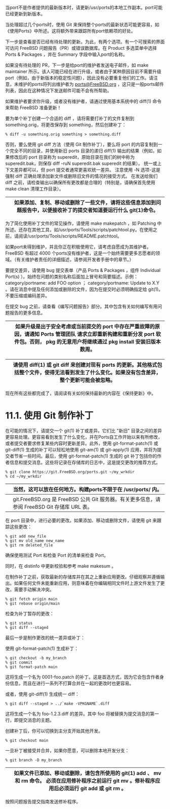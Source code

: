 当port不是作者提供的最新版本时，请更新/usr/ports的本地工作副本。port可能已经更新到新版本。

当处理超过几个ports时，使用 Git 来保持整个ports的最新状态可能更容易，如《使用Ports》中所述。这将额外带来跟踪所有port依赖项的好处。

下一步是查看是否已经有待处理的更新。为此，有两个选项。有一个可搜索的界面可访问 FreeBSD 问题报告（PR）或错误数据库。在 Product 多选菜单中选择 Ports & Packages ，并在 Summary 字段中输入port的名称。

如果没有待处理的 PR，下一步是给port的维护者发送电子邮件，如 make maintainer 所示。该人可能已经在进行升级，或者由于某种原因目前不需要升级port（例如，由于新版本的稳定性问题），因此没有必要重复他们的工作。请注意，未维护的ports将列出维护者为 ports@FreeBSD.org ，这只是一般ports邮件列表，因此在这种情况下发送邮件可能不会有所帮助。

如果维护者要求你升级，或者没有维护者，请通过使用基本系统中的 diff(1) 命令来帮助 FreeBSD 准备更新！

要为单个补丁创建一个合适的 diff ，请将需要打补丁的文件复制到 something.orig，将更改保存到 something，然后创建补丁：

```
% diff -u something.orig something > something.diff
```

否则，要么使用 git diff 方法（使用 Git 制作补丁），要么将 port 的内容复制到一个完全不同的目录，并使用新旧 ports 目录的递归 diff(1) 输出的结果（例如，如果修改后的 port 目录称为 superedit，原始目录在我们的树中称为 superedit.bak，则保存 diff -ruN superedit.bak superedit 的结果）。 统一或上下文差异都可以，但 port 提交者通常更喜欢统一差异。 注意使用 -N 选项-这是强制 diff 正确处理添加新文件或删除旧文件的情况的接受方式。 在发送给我们 diff 之前，请检查输出以确保所有更改都是合理的（特别是，请确保首先使用 make clean 清理工作目录）。

|  | 如果添加、复制、移动或删除了一些文件，请将这些信息添加到问题报告中，以便接收补丁的提交者知道要运行什么 git(1)命令。 |
| -- | --------------------------------------------------------------------------------------------------------------------- |

为了简化使用补丁文件的常见操作，请使用 make makepatch ，如 Patching 中所述。还存在其他工具，如/usr/ports/Tools/scripts/patchtool.py。在使用之前，请阅读/usr/ports/Tools/scripts/README.patchtool。

如果port未得到维护，并且你正在积极使用它，请考虑自愿成为其维护者。FreeBSD 有超过 4000 个ports没有维护者，这是一个始终需要更多志愿者的领域。（有关维护者责任的详细描述，请参阅开发者手册中的章节。）

要提交差异，请使用 bug 提交表单（产品 Ports & Packages ，组件 Individual Port(s) ）。始终在问题的类别名称后面加上冒号和简要描述。示例： category/portname:<span> </span>add FOO option ； category/portname:<span> </span>Update to X.Y 。请在消息中提及任何添加或删除的文件，因为在提交时必须明确指定给 git(1)。不要压缩或编码差异。

在提交 bug 之前，请查看《编写问题报告》部分。其中包含有关如何编写有用问题报告的更多信息。

|  | 如果升级是出于安全考虑或当前提交的 port 中存在严重故障的原因，请通知 Ports 管理团队 请求立即重新构建和重新分发 port 软件包。否则， pkg 的无意用户将继续通过 pkg install 安装旧版本数周。 |
| -- | ------------------------------------------------------------------------------------------------------------------------------------------------------------------------------------------ |

|  | 请使用 diff(1) 或 git diff 来创建对现有 ports 的更新。其他格式包括整个文件，使得无法看到发生了什么变化。如果没有包含差异，整个更新可能会被忽略。 |
| -- | -------------------------------------------------------------------------------------------------------------------------------------------------- |

现在所有这些都完成了，请阅读有关如何保持最新的内容在《保持更新》中。

# 11.1. 使用 Git 制作补丁

在可能的情况下，请提交一个 git(1) 补丁或差异。它们比 "新旧" 目录之间的差异更容易处理。更容易看到发生了什么变化，并在Ports自工作开始以来有所修改，或者提交者要求修复某些内容时更新差异。此外，使用 git-format-patch(1) 或 git-diff(1) 生成的补丁可以轻松地使用 git-am(1) 或 git-apply(1) 应用，并将为提交者节省一些时间。最后，使用 git-format-patch(1) 生成的 git 补丁包括你的作者信息和提交消息。这些将记录在存储库的日志中，这是提交更改的推荐方式。

```
% git clone https://git.FreeBSD.org/ports.git ~/my_wrkdir   
% cd ~/my_wrkdir
```

|  | 当然，这可以放在任何地方。构建ports不限于在 /usr/ports/ 内。                                 |
| -- | ---------------------------------------------------------------------------------------------- |
|  | git.FreeBSD.org 是 FreeBSD 公共 Git 服务器。有关更多信息，请参阅 FreeBSD Git 存储库 URL 表。 |

在 port 目录中，进行必要的更改。如果添加、移动或删除文件，请使用 git 来跟踪这些更改：

```
% git add new_file
% git mv old_name new_name
% git rm deleted_file
```

确保使用测试 Port 和检查 Port 的清单来检查 Port。

同时，在 distinfo 中更新校验和参考 make makesum 。

在制作补丁之前，获取最新的存储库并在其之上重新应用更改。仔细观察并遵循输出。如果任何文件未能重新应用，则意味着在你编辑相同文件时上游文件发生了更改，需要手动解决冲突。

```
% git fetch origin main
% git rebase origin/main
```

检查为补丁暂存的更改：

```
% git status
% git diff --staged
```

最后一步是制作更改的统一差异或补丁：

使用 git-format-patch(1) 生成补丁：

```
% git checkout -b my_branch
% git commit
% git format-patch main
```

这将生成一个名为 0001-foo.patch 的补丁。这是首选方式，因为它会包含作者身份信息，而且在进行一系列不打算合并在一起的更改时也更容易。

或者，使用 git-diff(1) 生成统一 diff：

```
% git diff --staged > ../`make -VPKGNAME`.diff
```

这将生成一个名为 foo-1.2.3.diff 的差异。其中 foo 将被替换为提交消息的第一行，即提交消息的主题。

创建补丁后，你可以切换到主分支开始其他开发。

```
% git checkout main
```

一旦补丁被接受并合并，如果你愿意，可以删除本地开发分支：

```
% git branch -D my_branch
```

|  | 如果文件已添加、移动或删除，请包含所使用的 git(1) add 、 mv 和 rm 命令。 必须在应用修补程序之前运行 git mv 。修补程序应用后必须运行 git add 或 git rm 。 |
| -- | ---------------------------------------------------------------------------------------------------------------------------------------------------------- |

按照问题报告提交指南发送修补程序。
